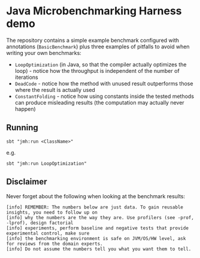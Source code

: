 # Java Microbenchmarking Harness demo

The repository contains a simple example benchmark configured with annotations (`BasicBenchmark`) plus three examples of pitfalls to avoid when writing your own benchmarks:
- `LoopOptimization` (in Java, so that the compiler actually optimizes the loop) - notice how the throughput is independent of the number of iterations
- `DeadCode` - notice how the method with unused result outperforms those where the result is actually used 
- `ConstantFolding` - notice how using constants inside the tested methods can produce misleading results (the computation may actually never happen)

## Running

```
sbt "jmh:run <ClassName>"
``` 
e.g.
```
sbt "jmh:run LoopOptimization"
```

## Disclaimer
Never forget about the following when looking at the benchmark results:
```
[info] REMEMBER: The numbers below are just data. To gain reusable insights, you need to follow up on
[info] why the numbers are the way they are. Use profilers (see -prof, -lprof), design factorial
[info] experiments, perform baseline and negative tests that provide experimental control, make sure
[info] the benchmarking environment is safe on JVM/OS/HW level, ask for reviews from the domain experts.
[info] Do not assume the numbers tell you what you want them to tell.
```